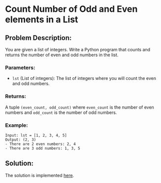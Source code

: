 # Count Number of Odd and Even elements in a List

## Problem Description:

You are given a list of integers. Write a Python program that counts and returns the number of even and odd numbers in the list.

### Parameters:

* `lst` (List of integers): The list of integers where you will count the even and odd numbers.

### Returns:

A tuple `(even_count, odd_count)` where `even_count` is the number of even numbers and `odd_count` is the number of odd numbers.

### Example:

```
Input: lst = [1, 2, 3, 4, 5]
Output: (2, 3)
- There are 2 even numbers: 2, 4
- There are 3 odd numbers: 1, 3, 5
```

## Solution:

The solution is implemented [here](./code.py).
